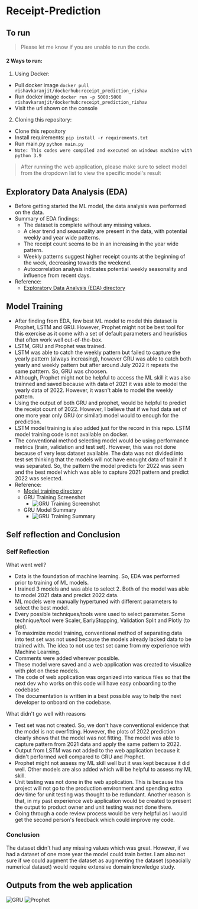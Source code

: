 # Receipt-Prediction

## To run

> Please let me know if you are unable to run the code.
 
#### 2 Ways to run:

1. Using Docker:
- Pull docker image
```docker pull rishavkaranjit/dockerhub:receipt_prediction_rishav```
- Run docker image
```docker run -p 5000:5000 rishavkaranjit/dockerhub:receipt_prediction_rishav```
- Visit the url shown on the console
2. Cloning this repository:
  - Clone this repository
  - Install requirements:
```pip install -r requirements.txt```
  - Run main.py
    ```python main.py```
  - ```Note: This codes were compiled and executed on windows machine with python 3.9```

> After running the web application, please make sure to select model from the dropdown list to view the specific model's result
     
## Exploratory Data Analysis (EDA)

- Before getting started the ML model, the data analysis was performed on the data.
- Summary of EDA findings:
  - The dataset is complete without any missing values.
  - A clear trend and seasonality are present in the data, with potential weekly and year wide patterns.
  - The receipt count seems to be in an increasing in the year wide pattern.
  - Weekly patterns suggest higher receipt counts at the beginning of the week, decreasing towards the weekend.
  - Autocorrelation analysis indicates potential weekly seasonality and influence from recent days.
- Reference:
  - [Exploratory Data Analysis (EDA) directory](https://github.com/rishav-karanjit/Receipt-Prediction/tree/main/EAD)

## Model Training

- After finding from EDA, few best ML model to model this dataset is Prophet, LSTM and GRU. However, Prophet might not be best tool for this exercise as it come with a set of default parameters and heuristics that often work well out-of-the-box.
- LSTM, GRU and Prophet was trained. 
- LSTM was able to catch the weekly pattern but failed to capture the yearly pattern (always increasing), however GRU was able to catch both yearly and weekly pattern but after around July 2022 it repeats the same patttern. So, GRU was choosen.
- Although, Prophet might not be helpful to access the ML skill it was also trainned and saved because with data of 2021 it was able to model the yearly data of 2022. However, it wasn't able to model the weekly pattern.
- Using the output of both GRU and prophet, would be helpful to predict the receipt count of 2022. However, I believe that if we had data set of one more year only GRU (or similar) model would to enough for the prediction.
- LSTM model training is also added just for the record in this repo. LSTM model training code is not available on docker.
- The conventional method selecting model would be using performance metrics (train, validation and test set). However, this was not done because of very less dataset available. The data was not divided into test set thinking that the models will not have enought data of train if it was separated. So, the pattern the model predicts for 2022 was seen and the best model which was able to capture 2021 pattern and predict 2022 was selected.
- Reference:
  - [Model training directory](https://github.com/rishav-karanjit/Receipt-Prediction/tree/main/Model%20Training%20Code)
  - GRU Training Screenshot
    - ![GRU Training Screenshot](https://github.com/rishav-karanjit/Receipt-Prediction/blob/main/Project%20Images/GRU%20training.png)
  - GRU Model Summary
    - ![GRU Training Summary](https://github.com/rishav-karanjit/Receipt-Prediction/blob/main/Project%20Images/GRU%20summary.png) 

## Self reflection and Conclusion

### Self Reflection

What went well?
- Data is the foundation of machine learning. So, EDA was performed prior to training of ML models.
- I trained 3 models and was able to select 2. Both of the model was able to model 2021 data and predict 2022 data.
- ML models were manually hypertuned with different parameters to select the best model.
- Every possible techniques/tools were used to select parameter. Some technique/tool were Scaler, EarlyStopping, Validation Split and Plotly (to plot).
- To maximize model training, conventional method of separating data into test set was not used because the models already lacked data to be trained with. The idea to not use test set came from my experience with Machine Learning.
- Comments were added wherever possible.
- These model were saved and a web application was created to visualize with plot on these models.
- The code of web application was organized into various files so that the next dev who works on this code will have easy onboarding to the codebase
- The documentation is written in a best possible way to help the next developer to onboard on the codebase.

What didn't go well with reasons
- Test set was not created. So, we don't have conventional evidence that the model is not overfitting. However, the plots of 2022 prediction clearly shows that the model was not fitting. The model was able to capture pattern from 2021 data and apply the same pattern to 2022.
- Output from LSTM was not added to the web application because it didn't performed well compared to GRU and Prophet.
- Prophet might not assess my ML skill well but it was kept because it did well. Other models are also added which will be helpful to assess my ML skill.
- Unit testing was not done in the web application. This is because this project will not go to the production environment and spending extra dev time for unit testing was thought to be redundant. Another reason is that, in my past experience web application would be created to present the output to product owner and unit testing was not done there.
- Going through a code review process would be very helpful as I would get the second person's feedback which could improve my code.

### Conclusion 

The dataset didn't had any missing values which was great. However, if we had a dataset of one more year the model could train better. I am also not sure if we could augment the dataset as augmenting the dataset (speacially numerical dataset) would require extensive domain knowledge study.

## Outputs from the web application

![GRU](https://github.com/rishav-karanjit/Receipt-Prediction/blob/main/Project%20Images/OutputGRU.png)
![Prophet](https://github.com/rishav-karanjit/Receipt-Prediction/blob/main/Project%20Images/OutputProphet.png)
